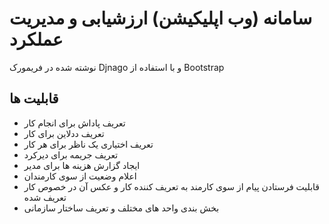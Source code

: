 # سامانه (وب اپلیکیشن) ارزشیابی و مدیریت عملکرد
نوشته شده در فریمورک Djnago و با استفاده از Bootstrap
## قابلیت ها
* تعریف پاداش برای انجام کار
* تعریف ددلاین برای کار
* تعریف اختیاری یک ناظر برای هر کار
* تعریف جریمه برای دیرکرد
* ایجاد گزارش هزینه ها برای مدیر
* اعلام وضعیت از سوی کارمندان
* قابلیت فرستادن پیام از سوی کارمند به تعریف کننده کار و عکس آن در خصوص کار تعریف شده
* بخش بندی واحد های مختلف و تعریف ساختار سازمانی


 
